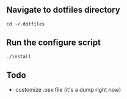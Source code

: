 ## Navigate to dotfiles directory

`cd ~/.dotfiles`

## Run the configure script

`./install`

## Todo

- customize .osx file (it's a dump right now)

